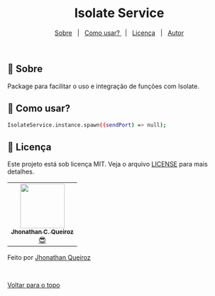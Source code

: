 <h1 align="center">Isolate Service</h1>

<p align="center">
  <a href="#dart-sobre">Sobre</a> &#xa0; | &#xa0; 
  <a href="#checkered_flag-">Como usar? </a> &#xa0; | &#xa0;
  <a href="#memo-licença">Licença</a> &#xa0; | &#xa0;
  <a href="https://github.com/jhonathanqz" target="_blank">Autor</a>
</p>

<br>

## :dart: Sobre

Package para facilitar o uso e integração de funções com Isolate.

## :checkered_flag: Como usar?

```bash
IsolateService.instance.spawn((sendPort) => null);

```

## :memo: Licença

Este projeto está sob licença MIT. Veja o arquivo [LICENSE](LICENSE.md) para mais detalhes.

<table>
  <tr>
    <td align="center"><a href="https://github.com/jhonathanqz"><img src="https://avatars.githubusercontent.com/u/74057391?s=96&v=4" width="100px;" alt=""/><br /><sub><b>Jhonathan C. Queiroz</b></sub></a><br /> <a href="https://github.com/jhonathanqz" title="Autor">😎</a></td>
  </tr>
  
</table>

Feito por <a href="https://github.com/jhonathanqz" target="_blank">Jhonathan Queiroz</a>

&#xa0;

<a href="#top">Voltar para o topo</a>
